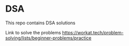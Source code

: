 # DSA
This repo contains DSA solutions

Link to solve the problems
https://workat.tech/problem-solving/lists/beginner-problems/practice
